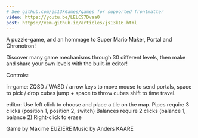 ```yaml
---
# See github.com/js13kGames/games for supported frontmatter
video: https://youtu.be/LELCS7Dvaa0
post: https://xem.github.io/articles/js13k16.html
---
```

A puzzle-game, and an hommage to Super Mario Maker, Portal and Chronotron!

Discover many game mechanisms through 30 different levels, then make and share your own levels with the built-in editor!

Controls:

in-game:
ZQSD / WASD / arrow keys to move
mouse to send portals, space to pick / drop cubes
jump + space to throw cubes
shift to time travel.

editor:
Use left click to choose and place a tile on the map.
Pipes require 3 clicks (position 1, position 2, switch)
Balances require 2 clicks (balance 1, balance 2)
Right-click to erase

Game by Maxime EUZIERE
Music by Anders KAARE